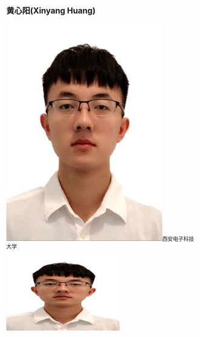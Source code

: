 ## 黄心阳(Xinyang Huang)

![img.jpg](https://github.com/xinyanghuang7/xinyanghuang7.github.io/blob/main/picture/photo.jpg?raw=true)西安电子科技大学

<img src="https://github.com/xinyanghuang7/xinyanghuang7.github.io/blob/main/picture/photo.jpg" width = "300" height = "200" alt="图片名称" align=center />


